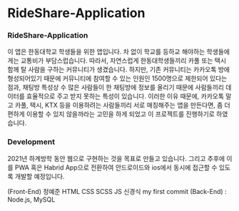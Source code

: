 # RideShare-Application
### RideShare-Application
>
이 앱은 한동대학교 학생들을 위한 앱입니다. 차 없이 학교를 등하교 해야하는 학생들에게는 교통비가 부담스럽습니다. 따라서, 자연스럽게 한동대학생들끼리 카풀 또는 택시 함께 탈 사람을 구하는 커뮤니티가 생겼습니다.
하지만, 기존 커뮤니티는 카카오톡 방에 형성되어있기 때문에 커뮤니티에 참여할 수 있는 인원인 1500명으로 제한되어 있다는 점과, 채팅방 특성상 수 많은 사람들이 한 채팅방에 정보를 올리기 때문에 사람들끼리 데이터를 효율적으로 주고 받지 못하는 특성이 있습니다.
이러한 이유 때문에, 카카오톡 말고 카풀, 택시, KTX 등을 이용하려는 사람들끼리 서로 매칭해주는 앱을 만든다면, 좀 더 편하게 이용할 수 있지 않을까라는 고민을 하게 되었고 이 프로젝트를 진행하기로 하였습니다.
>

### Development
>
2021년 하계방학 동안 웹으로 구현하는 것을 목표로 만들고 있습니다. 그리고 추후에 이를 PWA 혹은 Habrid App으로 전환하여 안드로이드와 ios에서 동시에 접근할 수 있도록 개발할 예정입니다.

(Front-End)
정예준 HTML CSS SCSS JS
신경식 my first commit
(Back-End)
: Node.js, MySQL  
>
